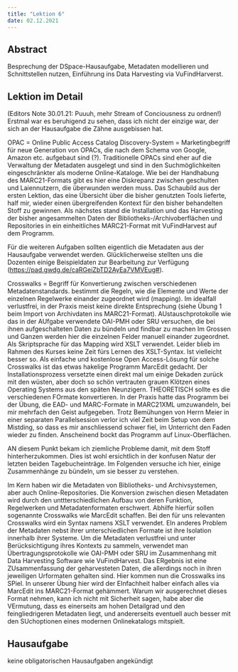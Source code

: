 ```yaml
---
title: "Lektion 6"
date: 02.12.2021
---
```


## Abstract
Besprechung der DSpace-Hausaufgabe, Metadaten modellieren und Schnittstellen nutzen, Einführung ins Data Harvesting via VuFindHarverst.
## Lektion im Detail
(Editors Note 30.01.21: Puuuh, mehr Stream of Conciousness zu ordnen!)
Erstmal war es beruhigend zu sehen, dass ich nicht der einzige war, der sich an der Hausaufgabe die Zähne ausgebissen hat. 

OPAC = Online Public Access Catalog
Discovery-System = Marketingbegriff für neue Generation von OPACs, die nach dem Schema von Google, Amazon etc. aufgebaut sind (?).
Traditionelle OPACs sind eher auf die Verwaltung der Metadaten ausgelegt und sind in den Suchmöglichkeiten eingeschränkter als moderne Online-Kataloge. Wie bei der Handhabung des MARC21-Formats gibt es hier eine Diskrepanz zwischen geschulten und Laiennutzern, die überwunden werden muss.
Das Schaubild aus der ersten Lektion, das eine Übersicht über die bisher genutzten Tools lieferte, half mir, wieder einen übergreifenden Kontext für den bisher behandelten Stoff zu gewinnen. Als nächstes stand die Installation und das Harvesting der bisher angesammelten Daten der Bibliotheks-/Archivoberflächen und Repositories in ein einheitliches MARC21-Format mit VuFindHarvest auf dem Programm.

Für die weiteren Aufgaben sollten eigentlich die Metadaten aus der Hausaufgabe verwendet werden. Glücklicherweise stellten uns die Dozenten einige Beispieldaten zur Bearbeitung zur Verfügung (https://pad.gwdg.de/caRGeiZbTD2AyEa7VMVEug#).

Crosswalks = Begriff für Konvertierung zwischen verschiedenen Metadatenstandards. bestimmt die Regeln, wie die Elemente und Werte der einzelnen Regelwerke einander zugeordnet wird (mapping). Im idealfall verlustfrei, in der Praxis meist keine direkte Entsprechung (siehe Übung 1 beim Import von Archivdaten ins MARC21-Format).
AUstauschprotokolle wie das in der AUfgabe verwendete OAI-PMH oder SRU versuchen, die bei ihnen aufgeschalteten Daten zu bündeln und findbar zu machen
Im Grossen und Ganzen werden hier die einzelnen Felder manuell einander zugeordnet. Als Skriptsprache für das Mapping wird XSLT verwendet. Leider blieb im Rahmen des Kurses keine Zeit fürs Lernen des XSLT-Syntax. Ist vielleicht besser so.
Als einfache und kostenlose Open Access-Lösung für solche Crosswalks ist das etwas hakelige Programm MarcEdit gedacht. Der Installationsprozess versetzte einen direkt mal um einige Dekaden zurück mit den wüsten, aber doch so schön vertrauten grauen Klötzen eines Operating Systems aus den späten Neunzigern. 
THEORETISCH sollte es die verschiedenen FOrmate konvertieren. 
In der Praxis hatte das Programm bei der Übung, die EAD- und MARC-Formate in MARC21XML umzuwandeln, bei mir mehrfach den Geist aufgegeben. Trotz Bemühungen von Herrn Meier in einer separaten Parallelsession verlor ich viel Zeit beim Setup von dem Mistding, so dass es mir anschliessend schwer fiel, im Unterricht den Faden wieder zu finden.
Anscheinend bockt das Programm auf Linux-Oberflächen.

AN diesem Punkt bekam ich ziemliche Probleme damit, mit dem Stoff hinterherzukommen. Dies ist wohl ersichtlich in der konfusen Natur der letzten beiden Tagebucheinträge. Im Folgenden versuche ich hier, einige Zusammenhänge zu bündeln, um sie besser zu verstehen. 

Im Kern haben wir die Metadaten von Bibliotheks- und Archivsystemen, aber auch Online-Repositories. Die Konversion zwischen diesen Metadaten wird durch den unttterschiedlichen Aufbau von deren Funktion, Regelwerken und Metadatenformaten erschwert. Abhilfe hierfür sollen sogenannte Crosswalks wie MarcEdit schaffen. Bei den für uns relevanten Crosswalks wird ein Syntax namens XSLT verwendet. EIn anderes Problem der Metadaten nebst ihrer unterschiedlichen Formate ist ihre Isolation innerhalb ihrer Systeme.
Um die Metadaten verlustfrei und unter Berücksichtigung ihres Kontexts zu sammeln, verwendet man Übertragungsprotokolle wie OAI-PMH oder SRU im Zusammenhang mit Data Harvesting Software wie VuFindHarvest. Das ERgebnis ist eine ZUsammenfassung der geharvesteten Daten, die allerdings noch in ihren jeweiligen Urformaten gehalten sind. Hier kommen nun die Crosswalks ins SPiel. In unserer Übung hier wird der EInfachheit halber einfach alles via MarcEdit ins MARC21-Format gehämmert. 
Warum wir ausgerechnet dieses Format nehmen, kann ich nicht mit Sicherheit sagen, habe aber die VErmutung, dass es einerseits am hohen Detailgrad und den feingliedrigeren Metadaten liegt, und andererseits eventuell auch besser mit den SUchoptionen eines modernen Onlinekatalogs mitspielt.
## Hausaufgabe
keine obligatorischen Hausaufgaben angekündigt
